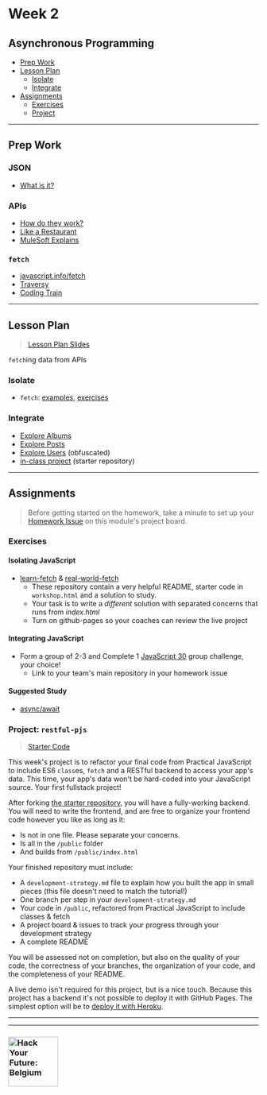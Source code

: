 # Week 2

## Asynchronous Programming

* [Prep Work](#prep-work)
* [Lesson Plan](#lesson-plan)
  * [Isolate](#isolate)
  * [Integrate](#integrate)
* [Assignments](#assignments)
  * [Exercises](#exercises)
  * [Project](#project)

---

## Prep Work

### JSON

* [What is it?](https://www.youtube.com/watch?v=JuFdz8f-cT4)

### APIs

* [How do they work?](https://www.programmableweb.com/api-university/what-are-apis-and-how-do-they-work)
* [Like a Restaurant](https://www.youtube.com/watch?v=s7wmiS2mSXY)
* [MuleSoft Explains](https://www.youtube.com/watch?v=s7wmiS2mSXY)

### `fetch`

* [javascript.info/fetch](https://javascript.info/fetch)
* [Traversy](https://www.youtube.com/watch?v=Oive66jrwBs)
* [Coding Train](https://www.youtube.com/watch?v=tc8DU14qX6I)

---

## Lesson Plan

> [Lesson Plan Slides](https://hackyourfuture.be/asynchronous-programming/week-2)

`fetch`ing data from APIs

### Isolate

* `fetch`: [examples](../isolate/fetch-examples), [exercises](../isolate/fetch-exercises)

### Integrate

* [Explore Albums](../integrate/explore-albums)
* [Explore Posts](../integrate/explore-posts)
* [Explore Users](../integrate/explore-users-obfuscated) (obfuscated)
* [in-class project](https://github.com/hackyourfuturebelgium/explore-users) (starter repository)

---

## Assignments

> Before getting started on the homework, take a minute to set up your [Homework Issue](https://github.com/HackYourFutureBelgium/homework-submission#homework-issues) on this module's project board.

### Exercises

#### Isolating JavaScript

* [learn-fetch](https://github.com/oliverjam/learn-fetch) & [real-world-fetch](https://github.com/oliverjam/real-world-fetch)
    * These repository contain a very helpful README, starter code in `workshop.html` and a solution to study.
    * Your task is to write a _different_ solution with separated concerns that runs from _index.html_
    * Turn on github-pages so your coaches can review the live project

#### Integrating JavaScript

* Form a group of 2-3 and Complete 1 [JavaScript 30](https://github.com/hackyourfuturebelgium/javascript-30) group challenge, your choice!
  * Link to your team's main repository in your homework issue

#### Suggested Study

* [async/await](https://duckduckgo.com/?q=what+is+async+await+javascript&atb=v214-2__&iar=videos&iax=videos&ia=videos)

### Project: `restful-pjs`

> [Starter Code](https://github.com/HackYourFutureBelgium/homework-submission/#projects)

This week's project is to refactor your final code from Practical JavaScript to include ES6 `class`es, `fetch` and a RESTful backend to access your app's data.  This time, your app's data won't be hard-coded into your JavaScript source.  Your first fullstack project!

After forking [the starter repository](https://github.com/hackyourfuturebelgium/restful-pjs), you will have a fully-working backend.  You will need to write the frontend, and are free to organize your frontend code however you like as long as it:

* Is not in one file.  Please separate your concerns.
* Is all in the `/public` folder
* And builds from `/public/index.html`

Your finished repository must include:

* A `development-strategy.md` file to explain how you built the app in small pieces (this file doesn't need to match the tutorial!)
* One branch per step in your `development-strategy.md`
* Your code in `/public`, refactored from Practical JavaScript to include classes & fetch
* A project board & issues to track your progress through your development strategy
* A complete README

You will be assessed not on completion, but also on the quality of your code, the correctness of your branches, the organization of your code, and the completeness of your README.

A live demo isn't required for this project, but is a nice touch. Because this project has a backend it's not possible to deploy it with GitHub Pages.  The simplest option will be to [deploy it with Heroku](https://devcenter.heroku.com/articles/getting-started-with-nodejs?singlepage=true).

---
---

### <a href="https://hackyourfuture.be" target="_blank"><img src="https://user-images.githubusercontent.com/18554853/63941625-4c7c3d00-ca6c-11e9-9a76-8d5e3632fe70.jpg" width="100" height="100" alt="Hack Your Future: Belgium"></a>
